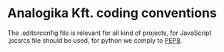 # Analogika Kft. coding conventions #

The .editorconfig file is relevant for all kind of projects, for JavaScript .jscsrcs file should be used, for python we comply to [PEP8](http://legacy.python.org/dev/peps/pep-0008/).
